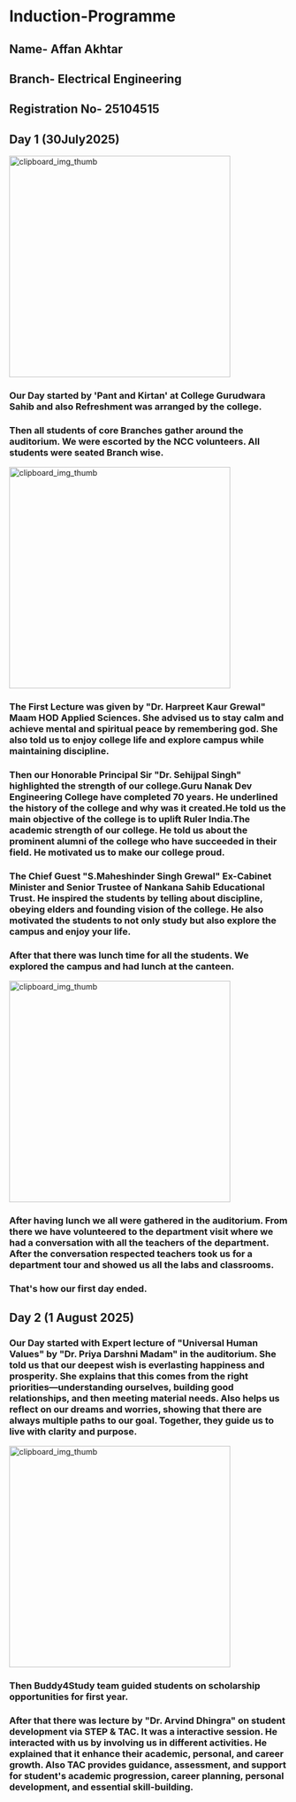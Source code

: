 # **Induction-Programme**
## Name- Affan Akhtar 
## Branch- Electrical Engineering 
## Registration No- 25104515
## **Day 1 (30July2025)** 
 <img width="400" height="400" alt="clipboard_img_thumb" src="https://github.com/user-attachments/assets/a8fbb298-c0c8-4f3b-ae29-5fda31570a3f" />

### Our Day started by 'Pant and Kirtan' at College Gurudwara Sahib and also Refreshment was arranged by the college.
### Then all students of core Branches gather around the auditorium. We were escorted by the NCC volunteers. All students were seated Branch wise.
 <img width="400" height="400" alt="clipboard_img_thumb" src="https://github.com/user-attachments/assets/3e13243f-2aed-420b-83f9-6db420c7238e" />

### The First Lecture was given by "**Dr. Harpreet Kaur Grewal**" Maam HOD Applied Sciences. She advised us to stay calm and achieve mental and spiritual peace by remembering god. She also told us to enjoy college life and explore campus while maintaining discipline.
### Then our Honorable Principal Sir "**Dr. Sehijpal Singh**" highlighted the strength of our college.Guru Nanak Dev Engineering College have completed 70 years. He underlined the history of the college and why was it created.He told us the main objective of the college is to uplift Ruler India.The academic strength of our college. He told us about the prominent alumni of the college who have succeeded in their field. He motivated us to make our college proud. 

### The Chief Guest "**S.Maheshinder Singh Grewal**" Ex-Cabinet Minister and Senior Trustee of Nankana Sahib Educational Trust. He inspired the students by telling about discipline, obeying elders and founding vision of the college. He also motivated the students to not only study but also explore the campus and enjoy your life.
### After that there was lunch time for all the students. We explored the campus and had lunch at the canteen.
<img width="400" height="400" alt="clipboard_img_thumb" src="https://github.com/user-attachments/assets/78ddde42-3f4a-4958-a7d1-27e39563d345" />

### After having lunch we all were gathered in the auditorium. From there we have volunteered to the department visit where we had a conversation with all the teachers of the department. After the conversation respected teachers took us for a department tour and showed us all the labs and classrooms.
### That's how our first day ended.


## **Day 2** (1 August 2025)

### Our Day started with Expert lecture of "Universal Human Values" by "Dr. Priya Darshni Madam" in the auditorium. She told us that our deepest wish is everlasting happiness and prosperity. She explains that this comes from the right priorities—understanding ourselves, building good relationships, and then meeting material needs. Also helps us reflect on our dreams and worries, showing that there are always multiple paths to our goal. Together, they guide us to live with clarity and purpose.
<img width="400" height="400" alt="clipboard_img_thumb" src="https://github.com/user-attachments/assets/a639d85e-c2d5-4568-8a19-3bc26b2cf8ab" />

### Then Buddy4Study team guided students on scholarship opportunities for first year.

### After that there was lecture by "Dr. Arvind Dhingra" on student development via STEP & TAC. It was a interactive session. He interacted with us by involving us in different activities. He explained that it enhance their academic, personal, and career growth. Also TAC  provides guidance, assessment, and support for student's academic progression, career planning, personal development, and essential skill-building. 
